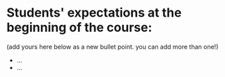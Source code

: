 # Students' expectations at the beginning of the course:

(add yours here below as a new bullet point. you can add more than one!)

- ...
- ...
